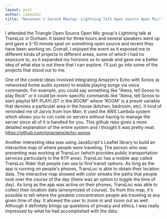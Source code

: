 ```yaml
---
layout: post
author: camazotz
title: "Navaneet's Second Meetup: Lightning Talk Open Source Open Mic!"
---
```


I attended the Triangle Open Source Open Mic group's Lightning talk at TransLoc in Durham. It lasted for three hours and several speakers went up and gave a 5-10 minute spiel on something open source and recent they have been working on. Overall, I enjoyed the event as it exposed me to different kinds of projects in different areas, some of which I had no exposure to, so it expanded my horizons so to speak and gave me a better idea of what else is out there that I can explore. I'll just go into some of the projects that stood out to me.

One of the coolest ideas involved integrating Amazon's Echo with Sonos (a networked home audio system) to enable playing songs via voice commands. For example, you could say something like "Alexa, tell Sonos to play Rock" or it could be room-specific commands like "Alexa, tell Sonos to start playlist MY PLAYLIST in the ROOM" where 'ROOM' is a preset variable that denotes a particular area in the house (kitchen, bedroom, etc). It kind of reminded me of Jarvis from Iron Man. It used the AWS Lambda system which allows you to run code on servers without having to manage the server since all of it is handled for you. This github repo gives a more detailed explanation of the entire system and I thought it was pretty neat: <https://github.com/rgraciano/echo-sonos>

Another interesting idea was using JavaScript's Leaflet library to build an interactive map of where people were traveling. The person who was presenting was working at TransLoc (which provides public transportation services particularly in the RTP area). TransLoc has a mobile app called TransLoc Rider that people can use to find transit options. As long as the app is running on people's phones, TransLoc is able to obtain their location data. The interactive map showed with color streaks the paths that people took over the course of the day (there was an option to toggle the time of day). As long as the app was active on their phones, TransLoc was able to collect their location data (anonymized of course). So from this map, it's possible to tell where the greatest concentration people are traveling at any given time of day. It allowed the user to zoom in and zoom out as well. Although it definitely brings up questions of privacy and ethics, I was really impressed by what he had accomplished with the data.
